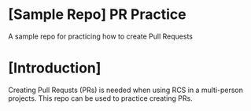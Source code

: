 # [Sample Repo] PR Practice
A sample repo for practicing how to create Pull Requests

# [Introduction]
Creating Pull Requsts (PRs) is needed when using RCS in a multi-person projects.
This repo can be used to practice creating PRs.